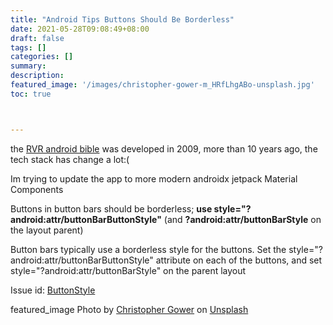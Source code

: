 ```yaml
---
title: "Android Tips Buttons Should Be Borderless"
date: 2021-05-28T09:08:49+08:00
draft: false
tags: []
categories: []
summary:
description:
featured_image: '/images/christopher-gower-m_HRfLhgABo-unsplash.jpg'
toc: true



---
```


the [RVR android bible](https://play.google.com/store/apps/details?id=com.gyc.ace.esp) was developed in 2009, more than 10 years ago,
the tech stack has change a lot:(

Im trying to update the app to more modern androidx jetpack Material Components


Buttons in button bars should be borderless;
**use style="?android:attr/buttonBarButtonStyle"**
(and **?android:attr/buttonBarStyle** on the layout parent)  

Button bars typically use a borderless style for the buttons.
Set the style="?android:attr/buttonBarButtonStyle" attribute on each of the buttons,
and set style="?android:attr/buttonBarStyle" on the parent layout  

Issue id: [ButtonStyle](https://material.io/components/dialogs/)


featured_image Photo by [Christopher Gower](https://unsplash.com/@cgower?utm_source=unsplash&utm_medium=referral&utm_content=creditCopyText) on [Unsplash](https://unsplash.com/s/photos/coding?utm_source=unsplash&utm_medium=referral&utm_content=creditCopyText)
